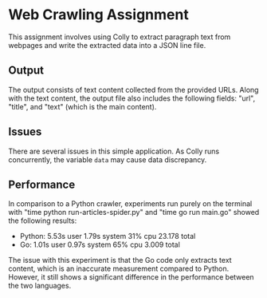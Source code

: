 # Web Crawling Assignment

This assignment involves using Colly to extract paragraph text from webpages and write the extracted data into a JSON line file.

## Output
The output consists of text content collected from the provided URLs. Along with the text content, the output file also includes the following fields: "url", "title", and "text" (which is the main content).

## Issues
There are several issues in this simple application. As Colly runs concurrently, the variable `data` may cause data discrepancy.

## Performance
In comparison to a Python crawler, experiments run purely on the terminal with "time python run-articles-spider.py" and "time go run main.go" showed the following results:
- Python: 5.53s user 1.79s system 31% cpu 23.178 total
- Go: 1.01s user 0.97s system 65% cpu 3.009 total

The issue with this experiment is that the Go code only extracts text content, which is an inaccurate measurement compared to Python. However, it still shows a significant difference in the performance between the two languages.